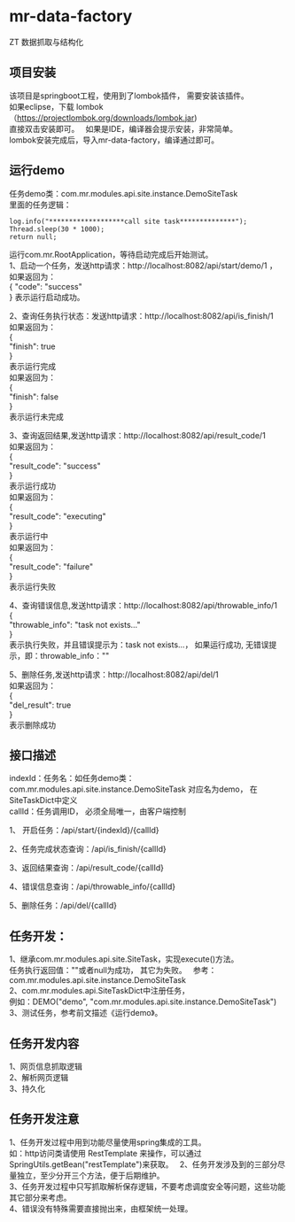 # mr-data-factory  
ZT 数据抓取与结构化  

## 项目安装  
该项目是springboot工程，使用到了lombok插件， 需要安装该插件。  
如果eclipse，下载 lombok（https://projectlombok.org/downloads/lombok.jar)    
直接双击安装即可。  
如果是IDE，编译器会提示安装，非常简单。    
lombok安装完成后，导入mr-data-factory，编译通过即可。  

## 运行demo
任务demo类：com.mr.modules.api.site.instance.DemoSiteTask  
里面的任务逻辑： 
```
log.info("*******************call site task**************");  
Thread.sleep(30 * 1000);  
return null;  
```
运行com.mr.RootApplication，等待启动完成后开始测试。  
1、启动一个任务，发送http请求：http://localhost:8082/api/start/demo/1 ，  
如果返回为：  
{
    "code": "success"  
}
表示运行启动成功。  

2、查询任务执行状态：发送http请求：http://localhost:8082/api/is_finish/1  
如果返回为：  
{  
    "finish": true  
}  
表示运行完成   
如果返回为：  
{  
    "finish": false  
}  
表示运行未完成  

3、查询返回结果,发送http请求：http://localhost:8082/api/result_code/1  
如果返回为：  
{  
    "result_code": "success"  
}  
表示运行成功  
如果返回为：  
{  
    "result_code": "executing"  
}  
表示运行中  
如果返回为：  
{  
    "result_code": "failure"  
}  
表示运行失败  

4、查询错误信息,发送http请求：http://localhost:8082/api/throwable_info/1  
{  
    "throwable_info": "task not exists..."  
}  
表示执行失败，并且错误提示为：task not exists...， 如果运行成功, 无错误提示，即：throwable_info：""  

5、删除任务,发送http请求：http://localhost:8082/api/del/1  
如果返回为：  
{  
    "del_result": true  
}  
表示删除成功  

## 接口描述  

indexId：任务名：如任务demo类：com.mr.modules.api.site.instance.DemoSiteTask 对应名为demo， 在SiteTaskDict中定义  
callId：任务调用ID， 必须全局唯一，由客户端控制  

1、 开启任务：/api/start/{indexId}/{callId}   

2、任务完成状态查询：/api/is_finish/{callId}  

3、返回结果查询：/api/result_code/{callId}  

4、错误信息查询：/api/throwable_info/{callId} 

5、删除任务：/api/del/{callId}  


## 任务开发：
1、继承com.mr.modules.api.site.SiteTask，实现execute()方法。  
任务执行返回值：""或者null为成功， 其它为失败。  
参考：com.mr.modules.api.site.instance.DemoSiteTask  
2、com.mr.modules.api.SiteTaskDict中注册任务，   
例如：DEMO("demo", "com.mr.modules.api.site.instance.DemoSiteTask")  
3、测试任务，参考前文描述《运行demo》。  

## 任务开发内容  
1、网页信息抓取逻辑  
2、解析网页逻辑  
3、持久化  

## 任务开发注意  
1、任务开发过程中用到功能尽量使用spring集成的工具。    
如：http访问类请使用 RestTemplate 来操作，可以通过SpringUtils.getBean("restTemplate")来获取。  
2、任务开发涉及到的三部分尽量独立，至少分开三个方法，便于后期维护。  
3、任务开发过程中只写抓取解析保存逻辑，不要考虑调度安全等问题，这些功能其它部分来考虑。  
4、错误没有特殊需要直接抛出来，由框架统一处理。   
